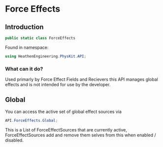 # Force Effects

## Introduction

```csharp
public static class ForceEffects
```

Found in namespace:

```csharp
using HeathenEngineering.PhysKit.API;
```

### What can it do?

Used primarly by Force Effect Fields and Recievers this API manages global effects and is not intended for use by the developer.

## Global

You can access the active set of global effect sources via

```csharp
API.ForceEffects.Global;
```

This is a List of ForceEffectSources that are currently active, ForceEffectSources add and remove them selves from this when enabled / disabled.
